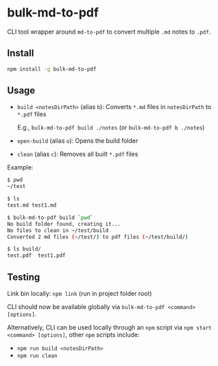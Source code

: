 # bulk-md-to-pdf
CLI tool wrapper around `md-to-pdf` to convert multiple `.md` notes to `.pdf`.

## Install

```bash
npm install -g bulk-md-to-pdf
```

## Usage

- `build <notesDirPath>` (alias `b`): Converts `*.md` files in `notesDirPath` to `*.pdf` files

    E.g., `bulk-md-to-pdf build ./notes` (or `bulk-md-to-pdf b ./notes`)

- `open-build` (alias `o`): Opens the build folder
- `clean` (alias `c`): Removes all built `*.pdf` files

Example:
```bash
$ pwd
~/test

$ ls
test.md test1.md

$ bulk-md-to-pdf build `pwd`
No build folder found, creating it...
No files to clean in ~/test/build
Converted 2 md files (~/test/) to pdf files (~/test/build/)

$ ls build/
test.pdf  test1.pdf
```

## Testing

Link bin locally: `npm link` (run in project folder root)

CLI should now be available globally via `bulk-md-to-pdf <command> [options]`.

Alternatively, CLI can be used locally through an `npm` script via `npm start <command> [options]`, other `npm` scripts include:
- `npm run build <notesDirPath>`
- `npm run clean`